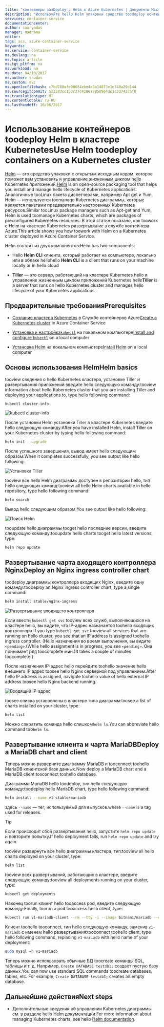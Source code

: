 ```yaml
---
title: "контейнеры aaaDeploy с Helm в Azure Kubernetes | Документы Microsoft"
description: "Используйте hello Helm упаковки средство toodeploy контейнеры в кластере Kubernetes в контейнере службы Azure"
services: container-service
documentationcenter: 
author: sauryadas
manager: madhana
editor: 
tags: acs, azure-container-service
keywords: 
ms.service: container-service
ms.devlang: na
ms.topic: article
ms.tgt_pltfrm: na
ms.workload: na
ms.date: 04/10/2017
ms.author: saudas
ms.custom: mvc
ms.openlocfilehash: c7bd780afe00084ebe4e3a14873e1e340a29d144
ms.sourcegitcommit: 523283cc1b3c37c428e77850964dc1c33742c5f0
ms.translationtype: MT
ms.contentlocale: ru-RU
ms.lasthandoff: 10/06/2017
---
```

# <a name="use-helm-toodeploy-containers-on-a-kubernetes-cluster"></a><span data-ttu-id="e65d2-103">Использование контейнеров toodeploy Helm в кластере Kubernetes</span><span class="sxs-lookup"><span data-stu-id="e65d2-103">Use Helm toodeploy containers on a Kubernetes cluster</span></span> 

<span data-ttu-id="e65d2-104">[Helm](https://github.com/kubernetes/helm/) — это средство упаковки с открытым исходным кодом, которое поможет вам установить и управление жизненным циклом hello Kubernetes приложений.</span><span class="sxs-lookup"><span data-stu-id="e65d2-104">[Helm](https://github.com/kubernetes/helm/) is an open-source packaging tool that helps you install and manage hello lifecycle of Kubernetes applications.</span></span> <span data-ttu-id="e65d2-105">Аналогичные tooLinux пакета диспетчерами, например Apt get и Yum, Helm — используется toomanage Kubernetes диаграммы, которые являются пакетами предварительно настроенных Kubernetes ресурсов.</span><span class="sxs-lookup"><span data-stu-id="e65d2-105">Similar tooLinux package managers such as Apt-get and Yum, Helm is used toomanage Kubernetes charts, which are packages of preconfigured Kubernetes resources.</span></span> <span data-ttu-id="e65d2-106">В этой статье показано, как toowork с Helm на кластере Kubernetes развертывание в службе контейнера Azure.</span><span class="sxs-lookup"><span data-stu-id="e65d2-106">This article shows you how toowork with Helm on a Kubernetes cluster deployed in Azure Container Service.</span></span>

<span data-ttu-id="e65d2-107">Helm состоит из двух компонентов:</span><span class="sxs-lookup"><span data-stu-id="e65d2-107">Helm has two components:</span></span> 
* <span data-ttu-id="e65d2-108">Hello **Helm CLI** клиента, который работает на компьютере, локально или в облаке hello</span><span class="sxs-lookup"><span data-stu-id="e65d2-108">hello **Helm CLI** is a client that runs on your machine locally or in hello cloud</span></span>  

* <span data-ttu-id="e65d2-109">**Tiller** — это сервер, работающий на кластере Kubernetes hello и управление жизненным циклом приложений Kubernetes hello</span><span class="sxs-lookup"><span data-stu-id="e65d2-109">**Tiller** is a server that runs on hello Kubernetes cluster and manages hello lifecycle of your Kubernetes applications</span></span> 
 
## <a name="prerequisites"></a><span data-ttu-id="e65d2-110">Предварительные требования</span><span class="sxs-lookup"><span data-stu-id="e65d2-110">Prerequisites</span></span>

* <span data-ttu-id="e65d2-111">[Создание кластера Kubernetes](container-service-kubernetes-walkthrough.md) в Службе контейнеров Azure</span><span class="sxs-lookup"><span data-stu-id="e65d2-111">[Create a Kubernetes cluster](container-service-kubernetes-walkthrough.md) in Azure Container Service</span></span>

* <span data-ttu-id="e65d2-112">[Установка и настройка`kubectl`](../container-service-connect.md) на локальном компьютере</span><span class="sxs-lookup"><span data-stu-id="e65d2-112">[Install and configure `kubectl`](../container-service-connect.md) on a local computer</span></span>

* <span data-ttu-id="e65d2-113">[Установка Helm](https://github.com/kubernetes/helm/blob/master/docs/install.md) на локальном компьютере</span><span class="sxs-lookup"><span data-stu-id="e65d2-113">[Install Helm](https://github.com/kubernetes/helm/blob/master/docs/install.md) on a local computer</span></span>

## <a name="helm-basics"></a><span data-ttu-id="e65d2-114">Основы использования Helm</span><span class="sxs-lookup"><span data-stu-id="e65d2-114">Helm basics</span></span> 

<span data-ttu-id="e65d2-115">tooview сведения о hello Kubernetes кластера, установке Tiller и развертывания приложений введите hello следующую команду:</span><span class="sxs-lookup"><span data-stu-id="e65d2-115">tooview information about hello Kubernetes cluster that you are installing Tiller and deploying your applications to, type hello following command:</span></span>

```bash
kubectl cluster-info 
```
![kubectl cluster-info](./media/container-service-kubernetes-helm/clusterinfo.png)
 
<span data-ttu-id="e65d2-117">После установки Helm установки Tiller в кластере Kubernetes введите hello следующую команду:</span><span class="sxs-lookup"><span data-stu-id="e65d2-117">After you have installed Helm, install Tiller on your Kubernetes cluster by typing hello following command:</span></span>

```bash
helm init --upgrade
```
<span data-ttu-id="e65d2-118">После успешного завершения, вывод имеет hello следующим образом:</span><span class="sxs-lookup"><span data-stu-id="e65d2-118">When it completes successfully, you see output like hello following:</span></span>

![Установка Tiller](./media/container-service-kubernetes-helm/tiller-install.png)
 
 
 
 
<span data-ttu-id="e65d2-120">tooview все hello Helm диаграммы доступен в репозитории hello, тип hello следующих команд:</span><span class="sxs-lookup"><span data-stu-id="e65d2-120">tooview all hello Helm charts available in hello repository, type hello following command:</span></span>

```bash 
helm search 
```

<span data-ttu-id="e65d2-121">Вывод hello следующим образом:</span><span class="sxs-lookup"><span data-stu-id="e65d2-121">You see output like hello following:</span></span>

![Поиск Helm](./media/container-service-kubernetes-helm/helm-search.png)
 
<span data-ttu-id="e65d2-123">tooupdate hello диаграммы tooget hello последние версии, введите следующую команду:</span><span class="sxs-lookup"><span data-stu-id="e65d2-123">tooupdate hello charts tooget hello latest versions, type:</span></span>

```bash 
helm repo update 
```
## <a name="deploy-an-nginx-ingress-controller-chart"></a><span data-ttu-id="e65d2-124">Развертывание чарта входящего контроллера Nginx</span><span class="sxs-lookup"><span data-stu-id="e65d2-124">Deploy an Nginx ingress controller chart</span></span> 
 
<span data-ttu-id="e65d2-125">toodeploy диаграммы контроллера входящих Nginx, введите одну команду:</span><span class="sxs-lookup"><span data-stu-id="e65d2-125">toodeploy an Nginx ingress controller chart, type a single command:</span></span>

```bash
helm install stable/nginx-ingress 
```
![Развертывание входящего контроллера](./media/container-service-kubernetes-helm/nginx-ingress.png)

<span data-ttu-id="e65d2-127">Если ввести `kubectl get svc` tooview всех служб, выполняющихся на кластере hello, вы видите, что IP-адрес назначается toohello входящих контроллера.</span><span class="sxs-lookup"><span data-stu-id="e65d2-127">If you type `kubectl get svc` tooview all services that are running on hello cluster, you see that an IP address is assigned toohello ingress controller.</span></span> <span data-ttu-id="e65d2-128">(Hello назначения во время выполнения, вы видите `<pending>`.</span><span class="sxs-lookup"><span data-stu-id="e65d2-128">(While hello assignment is in progress, you see `<pending>`.</span></span> <span data-ttu-id="e65d2-129">Она принимает ряд toocomplete мин.)</span><span class="sxs-lookup"><span data-stu-id="e65d2-129">It takes a couple of minutes toocomplete.)</span></span> 

<span data-ttu-id="e65d2-130">После назначения IP-адрес hello перейдите toohello значение hello внешнего IP адрес toosee hello Nginx серверной под управлением.</span><span class="sxs-lookup"><span data-stu-id="e65d2-130">After hello IP address is assigned, navigate toohello value of hello external IP address toosee hello Nginx backend running.</span></span> 
 
![Входящий IP-адрес](./media/container-service-kubernetes-helm/ingress-ip-address.png)


<span data-ttu-id="e65d2-132">toosee списка установлены в кластере типа диаграмм:</span><span class="sxs-lookup"><span data-stu-id="e65d2-132">toosee a list of charts installed on your cluster, type:</span></span>

```bash
helm list 
```

<span data-ttu-id="e65d2-133">Можно сократить команда hello слишком`helm ls`.</span><span class="sxs-lookup"><span data-stu-id="e65d2-133">You can abbreviate hello command too`helm ls`.</span></span>
 
 
 
 
## <a name="deploy-a-mariadb-chart-and-client"></a><span data-ttu-id="e65d2-134">Развертывание клиента и чарта MariaDB</span><span class="sxs-lookup"><span data-stu-id="e65d2-134">Deploy a MariaDB chart and client</span></span>

<span data-ttu-id="e65d2-135">Теперь можно разверните диаграмму MariaDB и tooconnect toohello MariaDB клиентской базе данных.</span><span class="sxs-lookup"><span data-stu-id="e65d2-135">Now deploy a MariaDB chart and a MariaDB client tooconnect toohello database.</span></span>

<span data-ttu-id="e65d2-136">Диаграмма MariaDB hello toodeploy, тип hello следующую команду:</span><span class="sxs-lookup"><span data-stu-id="e65d2-136">toodeploy hello MariaDB chart, type hello following command:</span></span>

```bash
helm install --name v1 stable/mariadb
```

<span data-ttu-id="e65d2-137">здесь `--name` — тег, используемый для выпусков.</span><span class="sxs-lookup"><span data-stu-id="e65d2-137">where `--name` is a tag used for releases.</span></span>

> [!TIP]
> <span data-ttu-id="e65d2-138">Если происходит сбой развертывания hello, запустите `helm repo update` и повторите попытку.</span><span class="sxs-lookup"><span data-stu-id="e65d2-138">If hello deployment fails, run `helm repo update` and try again.</span></span>
>
 
 
<span data-ttu-id="e65d2-139">tooview развернуть все hello диаграммы кластера, тип:</span><span class="sxs-lookup"><span data-stu-id="e65d2-139">tooview all hello charts deployed on your cluster, type:</span></span>

```bash 
helm list
```
 
<span data-ttu-id="e65d2-140">tooview всех развертываний, работающих в кластере, введите следующую команду:</span><span class="sxs-lookup"><span data-stu-id="e65d2-140">tooview all deployments running on your cluster, type:</span></span>

```bash
kubectl get deployments 
``` 
 
 
<span data-ttu-id="e65d2-141">Наконец toorun клиент hello tooaccess pod, введите следующую команду:</span><span class="sxs-lookup"><span data-stu-id="e65d2-141">Finally, toorun a pod tooaccess hello client, type:</span></span>

```bash
kubectl run v1-mariadb-client --rm --tty -i --image bitnami/mariadb --command -- bash  
``` 
 
 
<span data-ttu-id="e65d2-142">Клиент toohello tooconnect, тип hello следующую команду, заменив `v1-mariadb` с именем hello развертывания:</span><span class="sxs-lookup"><span data-stu-id="e65d2-142">tooconnect toohello client, type hello following command, replacing `v1-mariadb` with hello name of your deployment:</span></span>

```bash
sudo mysql –h v1-mariadb
```
 
 
<span data-ttu-id="e65d2-143">Теперь можно использовать обычные БД toocreate команды SQL, таблицы и т. д. Например, `Create DATABASE testdb1;` создает пустую базу данных.</span><span class="sxs-lookup"><span data-stu-id="e65d2-143">You can now use standard SQL commands toocreate databases, tables, etc. For example, `Create DATABASE testdb1;` creates an empty database.</span></span> 
 
 
 
## <a name="next-steps"></a><span data-ttu-id="e65d2-144">Дальнейшие действия</span><span class="sxs-lookup"><span data-stu-id="e65d2-144">Next steps</span></span>

* <span data-ttu-id="e65d2-145">Дополнительные сведения об управлении Kubernetes диаграммы см. в разделе hello [Helm документации](https://github.com/kubernetes/helm/blob/master/docs/index.md).</span><span class="sxs-lookup"><span data-stu-id="e65d2-145">For more information about managing Kubernetes charts, see hello [Helm documentation](https://github.com/kubernetes/helm/blob/master/docs/index.md).</span></span> 

